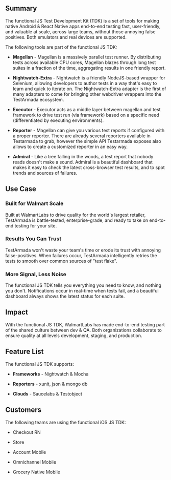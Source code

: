 ## Summary

The functional JS Test Development Kit (TDK) is a set of tools for making native Android & React Native apps end-to-end testing fast, user-friendly, and valuable at scale, across large teams, without those annoying false positives. Both emulators and real devices are supported. 

The following tools are part of the functional JS TDK:

* **Magellan** - Magellan is a massively parallel test runner. By distributing tests across available CPU cores, Magellan blazes through long test suites in a fraction of the time, aggregating results in one friendly report.

* **Nightwatch-Extra** - Nightwatch is a friendly NodeJS-based wrapper for Selenium, allowing developers to author tests in a way that's easy to learn and quick to iterate on. The Nightwatch-Extra adapter is the first of many adapters to come for bringing other webdriver wrappers into the TestArmada ecosystem.

* **Executor** - Executor acts as a middle layer between magellan and test framework to drive test run (via framework) based on a specific need (differentiated by executing environments).

* **Reporter** - Magellan can give you various test reports if configured with a proper reporter. There are already several reporters available in Testarmada to grab, however the simple API Testarmada exposes also allows to create a customized reporter in an easy way.

* **Admiral** - Like a tree falling in the woods, a test report that nobody reads doesn't make a sound. Admiral is a beautiful dashboard that makes it easy to check the latest cross-browser test results, and to spot trends and sources of failures.

## Use Case

### Built for Walmart Scale

Built at WalmartLabs to drive quality for the world's largest retailer, TestArmada is battle-tested, enterprise-grade, and ready to take on end-to-end testing for your site.

### Results You Can Trust

TestArmada won't waste your team's time or erode its trust with annoying false-positives. When failures occur, TestArmada intelligently retries the tests to smooth over common sources of "test flake".

### More Signal, Less Noise

The functional JS TDK tells you everything you need to know, and nothing you don't. Notifications occur in real-time when tests fail, and a beautiful dashboard always shows the latest status for each suite.

## Impact

With the functional JS TDK, WalmartLabs has made end-to-end testing part of the shared culture between dev & QA. Both organizations collaborate to ensure quality at all levels development, staging, and production.

## Feature List

The functional JS TDK supports:

* **Frameworks** - Nightwatch & Mocha

* **Reporters** - xunit, json & mongo db

* **Clouds** - Saucelabs & Testobject

## Customers

The following teams are using the functional iOS JS TDK:

* Checkout RN

* Store

* Account Mobile

* Omnichannel Mobile

* Grocery Native Mobile